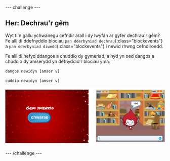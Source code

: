 --- challenge ---
## Her: Dechrau'r gêm 
Wyt ti'n gallu ychwanegu cefndir arall i dy lwyfan ar gyfer dechrau'r gêm? Fe alli di ddefnyddio blociau `pan dderbyniad dechrau`{:class="blockevents"} a `pan dderbyniad diwedd`{:class="blockevents"} i newid rhwng cefndiroedd.

Fe alli di hefyd ddangos a chuddio dy gymeriad, a hyd yn oed dangos a chuddio dy amserydd yn defnyddio'r blociau yma:

```blocks
dangos newidyn [amser v]
```
```blocks
cuddio newidyn [amser v]
```

![screenshot](images/brain-startscreen.png)




--- /challenge ---
